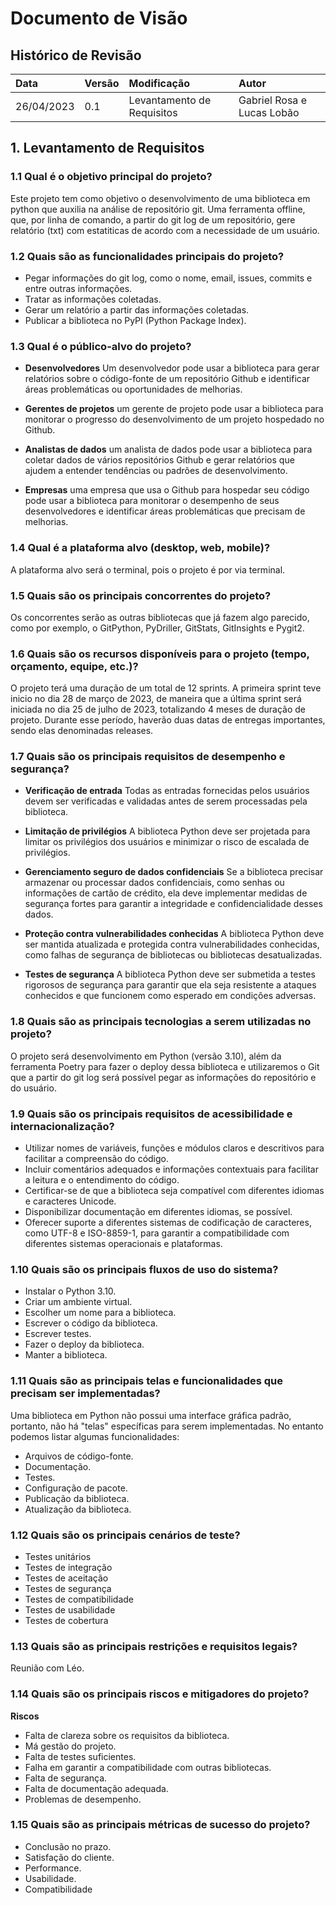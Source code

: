 # Documento de Visão

## Histórico de Revisão

| Data | Versão | Modificação | Autor |
| :-   | :-     | :-          | :-    |
| 26/04/2023 | 0.1 | Levantamento de Requisitos | Gabriel Rosa e Lucas Lobão|

## 1. Levantamento de Requisitos

### 1.1 Qual é o objetivo principal do projeto?
Este projeto tem como objetivo o desenvolvimento de uma biblioteca em python que auxilia na análise de repositório git. Uma ferramenta offline, que, por linha de comando, a partir do git log de um repositório, gere relatório (txt) com estatiticas de acordo com a necessidade de um usuário.

### 1.2 Quais são as funcionalidades principais do projeto?
- Pegar informações do git log, como o nome, email, issues, commits e entre outras informações.
- Tratar as informações coletadas.
- Gerar um relatório a partir das informações coletadas.
- Publicar a biblioteca no PyPI (Python Package Index).

### 1.3 Qual é o público-alvo do projeto?
- **Desenvolvedores**
Um desenvolvedor pode usar a biblioteca para gerar relatórios sobre o código-fonte de um repositório Github e identificar áreas problemáticas ou oportunidades de melhorias.

- **Gerentes de projetos**
um gerente de projeto pode usar a biblioteca para monitorar o progresso do desenvolvimento de um projeto hospedado no Github.

- **Analistas de dados**
um analista de dados pode usar a biblioteca para coletar dados de vários repositórios Github e gerar relatórios que ajudem a entender tendências ou padrões de desenvolvimento.

- **Empresas**
uma empresa que usa o Github para hospedar seu código pode usar a biblioteca para monitorar o desempenho de seus desenvolvedores e identificar áreas problemáticas que precisam de melhorias.

### 1.4 Qual é a plataforma alvo (desktop, web, mobile)?
A plataforma alvo será o terminal, pois o projeto é por via terminal.

### 1.5 Quais são os principais concorrentes do projeto?
Os concorrentes serão as outras bibliotecas que já fazem algo parecido, como por exemplo, o GitPython, PyDriller, GitStats, GitInsights e Pygit2.

### 1.6 Quais são os recursos disponíveis para o projeto (tempo, orçamento, equipe, etc.)?
O projeto terá uma duração de um total de 12 sprints. A primeira sprint teve inicio no dia 28 de março de 2023, de maneira que a última sprint será iniciada no dia 25 de julho de 2023, totalizando 4 meses de duração de projeto. Durante esse período, haverão duas datas de entregas importantes, sendo elas denominadas releases.

### 1.7 Quais são os principais requisitos de desempenho e segurança?
- **Verificação de entrada**
Todas as entradas fornecidas pelos usuários devem ser verificadas e validadas antes de serem processadas pela biblioteca.

- **Limitação de privilégios**
A biblioteca Python deve ser projetada para limitar os privilégios dos usuários e minimizar o risco de escalada de privilégios.

- **Gerenciamento seguro de dados confidenciais**
Se a biblioteca precisar armazenar ou processar dados confidenciais, como senhas ou informações de cartão de crédito, ela deve implementar medidas de segurança fortes para garantir a integridade e confidencialidade desses dados.

- **Proteção contra vulnerabilidades conhecidas**
A biblioteca Python deve ser mantida atualizada e protegida contra vulnerabilidades conhecidas, como falhas de segurança de bibliotecas ou bibliotecas desatualizadas.

- **Testes de segurança**
A biblioteca Python deve ser submetida a testes rigorosos de segurança para garantir que ela seja resistente a ataques conhecidos e que funcionem como esperado em condições adversas.

### 1.8 Quais são as principais tecnologias a serem utilizadas no projeto?
O projeto será desenvolvimento em Python (versão 3.10), além da ferramenta Poetry para fazer o deploy dessa biblioteca e utilizaremos o Git que a partir do git log será possível pegar as informações do repositório e do usuário.

### 1.9 Quais são os principais requisitos de acessibilidade e internacionalização?
- Utilizar nomes de variáveis, funções e módulos claros e descritivos para facilitar a compreensão do código.
- Incluir comentários adequados e informações contextuais para facilitar a leitura e o entendimento do código.
- Certificar-se de que a biblioteca seja compatível com diferentes idiomas e caracteres Unicode.
- Disponibilizar documentação em diferentes idiomas, se possível.
- Oferecer suporte a diferentes sistemas de codificação de caracteres, como UTF-8 e ISO-8859-1, para garantir a compatibilidade com diferentes sistemas operacionais e plataformas.

### 1.10 Quais são os principais fluxos de uso do sistema?
- Instalar o Python 3.10.
- Criar um ambiente virtual.
- Escolher um nome para a biblioteca.
- Escrever o código da biblioteca.
- Escrever testes.
- Fazer o deploy da biblioteca.
- Manter a biblioteca.

### 1.11 Quais são as principais telas e funcionalidades que precisam ser implementadas?
Uma biblioteca em Python não possui uma interface gráfica padrão, portanto, não há "telas" específicas para serem implementadas. No entanto podemos listar algumas funcionalidades:

- Arquivos de código-fonte.
- Documentação.
- Testes.
- Configuração de pacote.
- Publicação da biblioteca.
- Atualização da biblioteca.

### 1.12 Quais são os principais cenários de teste?
- Testes unitários
- Testes de integração
- Testes de aceitação
- Testes de segurança
- Testes de compatibilidade
- Testes de usabilidade
- Testes de cobertura

### 1.13 Quais são as principais restrições e requisitos legais?
Reunião com Léo.

### 1.14 Quais são os principais riscos e mitigadores do projeto?
**Riscos**
- Falta de clareza sobre os requisitos da biblioteca.
- Má gestão do projeto.
- Falta de testes suficientes.
- Falha em garantir a compatibilidade com outras bibliotecas.
- Falta de segurança.
- Falta de documentação adequada. 
- Problemas de desempenho.
### 1.15 Quais são as principais métricas de sucesso do projeto?
- Conclusão no prazo.
- Satisfação do cliente.
- Performance. 
- Usabilidade.
- Compatibilidade